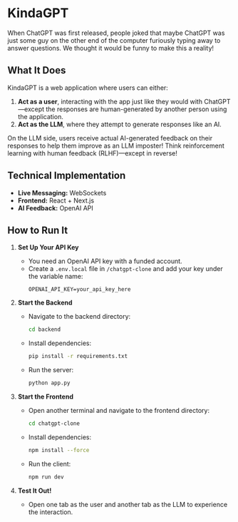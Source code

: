 # KindaGPT  

When ChatGPT was first released, people joked that maybe ChatGPT was just some guy on the other end of the computer furiously typing away to answer questions. We thought it would be funny to make this a reality!  

## What It Does  

KindaGPT is a web application where users can either:  

1. **Act as a user**, interacting with the app just like they would with ChatGPT—except the responses are human-generated by another person using the application.  
2. **Act as the LLM**, where they attempt to generate responses like an AI.  

On the LLM side, users receive actual AI-generated feedback on their responses to help them improve as an LLM imposter! Think reinforcement learning with human feedback (RLHF)—except in reverse!  

## Technical Implementation  

- **Live Messaging:** WebSockets  
- **Frontend:** React + Next.js  
- **AI Feedback:** OpenAI API  

## How to Run It  

1. **Set Up Your API Key**  
   - You need an OpenAI API key with a funded account.  
   - Create a `.env.local` file in `/chatgpt-clone` and add your key under the variable name:  
     ```plaintext
     OPENAI_API_KEY=your_api_key_here
     ```  

2. **Start the Backend**  
   - Navigate to the backend directory:  
     ```sh
     cd backend
     ```  
   - Install dependencies:  
     ```sh
     pip install -r requirements.txt
     ```  
   - Run the server:  
     ```sh
     python app.py
     ```  

3. **Start the Frontend**  
   - Open another terminal and navigate to the frontend directory:  
     ```sh
     cd chatgpt-clone
     ```  
   - Install dependencies:  
     ```sh
     npm install --force
     ```  
   - Run the client:  
     ```sh
     npm run dev
     ```  

4. **Test It Out!**  
   - Open one tab as the user and another tab as the LLM to experience the interaction.  
